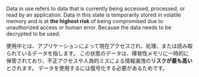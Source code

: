 
Data in use refers to data that is currently being accessed, processed, or read by an application. Data in this state is temporarily stored in volatile memory and is at **the highest risk** of being compromised due to unauthorized access or human error.
Because the data needs to be decrypted to be used.


使用中とは、アプリケーションによって現在アクセスされ、処理、または読み取られているデータを指します。
この状態のデータは、揮発性メモリに一時的に保管されており、不正アクセスや人為的ミスによる情報漏洩の**リスクが最も高い**とされます。﻿
データを使用するには復号化する必要があるためです。
